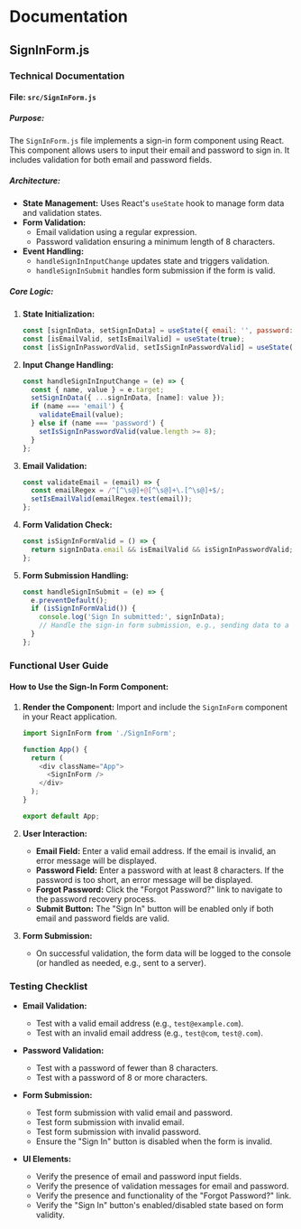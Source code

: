 # Documentation

## SignInForm.js

### Technical Documentation

#### File: `src/SignInForm.js`

##### Purpose:
The `SignInForm.js` file implements a sign-in form component using React. This component allows users to input their email and password to sign in. It includes validation for both email and password fields.

##### Architecture:
- **State Management:** Uses React's `useState` hook to manage form data and validation states.
- **Form Validation:** 
  - Email validation using a regular expression.
  - Password validation ensuring a minimum length of 8 characters.
- **Event Handling:** 
  - `handleSignInInputChange` updates state and triggers validation.
  - `handleSignInSubmit` handles form submission if the form is valid.

##### Core Logic:
1. **State Initialization:**
   ```javascript
   const [signInData, setSignInData] = useState({ email: '', password: '' });
   const [isEmailValid, setIsEmailValid] = useState(true);
   const [isSignInPasswordValid, setIsSignInPasswordValid] = useState(true);
   ```
2. **Input Change Handling:**
   ```javascript
   const handleSignInInputChange = (e) => {
     const { name, value } = e.target;
     setSignInData({ ...signInData, [name]: value });
     if (name === 'email') {
       validateEmail(value);
     } else if (name === 'password') {
       setIsSignInPasswordValid(value.length >= 8);
     }
   };
   ```
3. **Email Validation:**
   ```javascript
   const validateEmail = (email) => {
     const emailRegex = /^[^\s@]+@[^\s@]+\.[^\s@]+$/;
     setIsEmailValid(emailRegex.test(email));
   };
   ```
4. **Form Validation Check:**
   ```javascript
   const isSignInFormValid = () => {
     return signInData.email && isEmailValid && isSignInPasswordValid;
   };
   ```
5. **Form Submission Handling:**
   ```javascript
   const handleSignInSubmit = (e) => {
     e.preventDefault();
     if (isSignInFormValid()) {
       console.log('Sign In submitted:', signInData);
       // Handle the sign-in form submission, e.g., sending data to a server
     }
   };
   ```

### Functional User Guide

#### How to Use the Sign-In Form Component:

1. **Render the Component:**
   Import and include the `SignInForm` component in your React application.
   ```javascript
   import SignInForm from './SignInForm';

   function App() {
     return (
       <div className="App">
         <SignInForm />
       </div>
     );
   }

   export default App;
   ```

2. **User Interaction:**
   - **Email Field:** Enter a valid email address. If the email is invalid, an error message will be displayed.
   - **Password Field:** Enter a password with at least 8 characters. If the password is too short, an error message will be displayed.
   - **Forgot Password:** Click the "Forgot Password?" link to navigate to the password recovery process.
   - **Submit Button:** The "Sign In" button will be enabled only if both email and password fields are valid.

3. **Form Submission:**
   - On successful validation, the form data will be logged to the console (or handled as needed, e.g., sent to a server).

### Testing Checklist

- **Email Validation:**
  - Test with a valid email address (e.g., `test@example.com`).
  - Test with an invalid email address (e.g., `test@com`, `test@.com`).

- **Password Validation:**
  - Test with a password of fewer than 8 characters.
  - Test with a password of 8 or more characters.

- **Form Submission:**
  - Test form submission with valid email and password.
  - Test form submission with invalid email.
  - Test form submission with invalid password.
  - Ensure the "Sign In" button is disabled when the form is invalid.

- **UI Elements:**
  - Verify the presence of email and password input fields.
  - Verify the presence of validation messages for email and password.
  - Verify the presence and functionality of the "Forgot Password?" link.
  - Verify the "Sign In" button's enabled/disabled state based on form validity.
